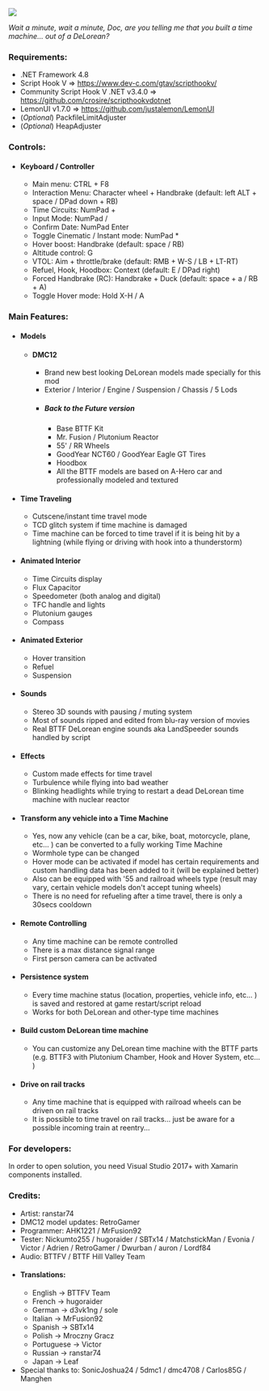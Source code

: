 ![](https://i.imgur.com/t4Qkym1.png)

*Wait a minute, wait a minute, Doc, are you telling me that you built a time machine... out of a DeLorean?*

### Requirements:
- .NET Framework 4.8
- Script Hook V => https://www.dev-c.com/gtav/scripthookv/
- Community Script Hook V .NET v3.4.0 => https://github.com/crosire/scripthookvdotnet
- LemonUI v1.7.0 => https://github.com/justalemon/LemonUI
- (*Optional*)  PackfileLimitAdjuster
- (*Optional*)  HeapAdjuster

### Controls:
- #### Keyboard / Controller
  - Main menu: CTRL + F8
  - Interaction Menu: Character wheel + Handbrake (default: left ALT + space / DPad down + RB)
  - Time Circuits: NumPad +
  - Input Mode: NumPad /
  - Confirm Date: NumPad Enter
  - Toggle Cinematic / Instant mode: NumPad *
  - Hover boost: Handbrake (default: space / RB)
  - Altitude control: G
  - VTOL: Aim + throttle/brake (default: RMB + W-S / LB + LT-RT)
  - Refuel, Hook, Hoodbox: Context (default: E / DPad right)
  - Forced Handbrake (RC): Handbrake + Duck (default: space + a / RB + A)
  - Toggle Hover mode: Hold X-H / A

### Main Features:
- #### Models
  - #### DMC12
    - Brand new best looking DeLorean models made specially for this mod
    - Exterior / Interior / Engine / Suspension / Chassis / 5 Lods
    - ##### Back to the Future version   
      - Base BTTF Kit
      - Mr. Fusion / Plutonium Reactor
      - 55' / RR Wheels
      - GoodYear NCT60 / GoodYear Eagle GT Tires
      - Hoodbox
      - All the BTTF models are based on A-Hero car and professionally modeled and textured
- #### Time Traveling
  - Cutscene/instant time travel mode
  - TCD glitch system if time machine is damaged
  - Time machine can be forced to time travel if it is being hit by a lightning (while flying or driving with hook into a thunderstorm)
- #### Animated Interior
  - Time Circuits display
  - Flux Capacitor
  - Speedometer (both analog and digital)
  - TFC handle and lights
  - Plutonium gauges
  - Compass
- #### Animated Exterior
  - Hover transition
  - Refuel
  - Suspension
- #### Sounds
  - Stereo 3D sounds with pausing / muting system
  - Most of sounds ripped and edited from blu-ray version of movies
  - Real BTTF DeLorean engine sounds aka LandSpeeder sounds handled by script
- #### Effects
  - Custom made effects for time travel
  - Turbulence while flying into bad weather
  - Blinking headlights while trying to restart a dead DeLorean time machine with nuclear reactor
- #### Transform any vehicle into a Time Machine
  - Yes, now any vehicle (can be a car, bike, boat, motorcycle, plane, etc... ) can be converted to a fully working Time Machine
  - Wormhole type can be changed
  - Hover mode can be activated if model has certain requirements and custom handling data has been added to it (will be explained better)
  - Also can be equipped with '55 and railroad wheels type (result may vary, certain vehicle models don't accept tuning wheels)
  - There is no need for refueling after a time travel, there is only a 30secs cooldown
- #### Remote Controlling
  - Any time machine can be remote controlled
  - There is a max distance signal range
  - First person camera can be activated
- #### Persistence system
  - Every time machine status (location, properties, vehicle info, etc... ) is saved and restored at game restart/script reload
  - Works for both DeLorean and other-type time machines
- #### Build custom DeLorean time machine
  - You can customize any DeLorean time machine with the BTTF parts (e.g. BTTF3 with Plutonium Chamber, Hook and Hover System, etc... )
- #### Drive on rail tracks
  - Any time machine that is equipped with railroad wheels can be driven on rail tracks
  - It is possible to time travel on rail tracks... just be aware for a possible incoming train at reentry...

### For developers:
In order to open solution, you need Visual Studio 2017+ with Xamarin components installed.

### Credits:
- Artist: ranstar74
- DMC12 model updates: RetroGamer
- Programmer: AHK1221 / MrFusion92
- Tester: Nickumto255 / hugoraider / SBTx14 / MatchstickMan / Evonia / Victor / Adrien / RetroGamer / Dwurban / auron / Lordf84
- Audio: BTTFV / BTTF Hill Valley Team
- #### Translations:
  - English -> BTTFV Team
  - French -> hugoraider
  - German -> d3vk1ng / sole
  - Italian -> MrFusion92
  - Spanish -> SBTx14
  - Polish -> Mroczny Gracz
  - Portuguese -> Victor
  - Russian -> ranstar74
  - Japan -> Leaf
- Special thanks to: SonicJoshua24 / 5dmc1 / dmc4708 / Carlos85G / Manghen
